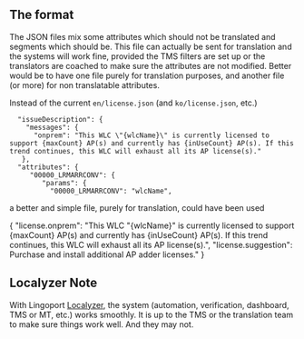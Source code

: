 ## The format
The JSON files mix some attributes which should not be translated and segments which should be. 
This file can actually be sent for translation and the systems will work fine, provided the TMS filters are set up or the translators are coached to make sure the attributes are not modified.
Better would be to have one file purely for translation purposes, and another file (or more) for non translatable attributes. 

Instead of the current <code>en/license.json</code> (and <code>ko/license.json</code>, etc.)

      "issueDescription": {
        "messages": {
          "onprem": "This WLC \"{wlcName}\" is currently licensed to support {maxCount} AP(s) and currently has {inUseCount} AP(s). If this trend continues, this WLC will exhaust all its AP license(s)."
       },
      "attributes": {
         "00000_LRMARRCONV": {
            "params": {
              "00000_LRMARRCONV": "wlcName",



a better and simple file, purely for translation, could have been used


   {
     "license.onprem": "This WLC \"{wlcName}\" is currently licensed to support {maxCount} AP(s) and currently has {inUseCount} AP(s). If this trend continues, this WLC will exhaust all its AP license(s).",
     "license.suggestion": Purchase and install additional AP adder licenses."
   }

## Localyzer Note
With Lingoport [Localyzer](https://lingoport.com/software-internationalization-products/localyzer-localization-automation/), the system (automation, verification, dashboard, TMS or MT, etc.) works smoothly.
It is up to the TMS or the translation team to make sure things work well. And they may not.
